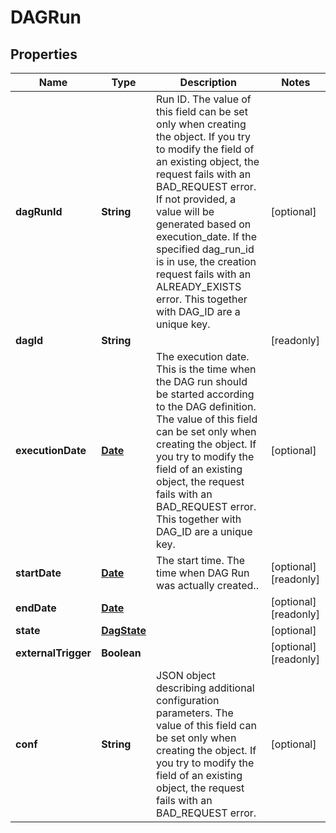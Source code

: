 

# DAGRun

## Properties

Name | Type | Description | Notes
------------ | ------------- | ------------- | -------------
**dagRunId** | **String** | Run ID. The value of this field can be set only when creating the object. If you try to modify the field of an existing object, the request fails with an BAD_REQUEST error. If not provided, a value will be generated based on execution_date. If the specified dag_run_id is in use, the creation request fails with an ALREADY_EXISTS error. This together with DAG_ID are a unique key.  |  [optional]
**dagId** | **String** |  |  [readonly]
**executionDate** | [**Date**](Date.md) | The execution date. This is the time when the DAG run should be started according to the DAG definition. The value of this field can be set only when creating the object. If you try to modify the field of an existing object, the request fails with an BAD_REQUEST error. This together with DAG_ID are a unique key.  |  [optional]
**startDate** | [**Date**](Date.md) | The start time. The time when DAG Run was actually created..  |  [optional] [readonly]
**endDate** | [**Date**](Date.md) |  |  [optional] [readonly]
**state** | [**DagState**](DagState.md) |  |  [optional]
**externalTrigger** | **Boolean** |  |  [optional] [readonly]
**conf** | **String** | JSON object describing additional configuration parameters. The value of this field can be set only when creating the object. If you try to modify the field of an existing object, the request fails with an BAD_REQUEST error.  |  [optional]



